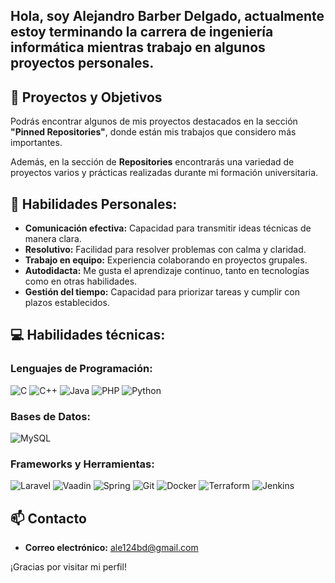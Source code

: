 ##  Hola, soy Alejandro Barber Delgado, actualmente estoy terminando la carrera de ingeniería informática mientras trabajo en algunos proyectos personales.

## 🚀 Proyectos y Objetivos
Podrás encontrar algunos de mis proyectos destacados en la sección **"Pinned Repositories"**, donde están mis trabajos que considero más importantes.

Además, en la sección de **Repositories** encontrarás una variedad de proyectos varios y prácticas realizadas durante mi formación universitaria.

## 🌟 Habilidades Personales:
- **Comunicación efectiva:** Capacidad para transmitir ideas técnicas de manera clara.
- **Resolutivo:** Facilidad para resolver problemas con calma y claridad.
- **Trabajo en equipo:** Experiencia colaborando en proyectos grupales.
- **Autodidacta:** Me gusta el aprendizaje continuo, tanto en tecnologías como en otras habilidades.
- **Gestión del tiempo:** Capacidad para priorizar tareas y cumplir con plazos establecidos.


## 💻 Habilidades técnicas:
### Lenguajes de Programación:
![C](https://img.shields.io/badge/C-%2300599C.svg?style=flat&logo=c&logoColor=white)
![C++](https://img.shields.io/badge/C++-%2300599C.svg?style=flat&logo=c%2B%2B&logoColor=white)
![Java](https://img.shields.io/badge/Java-%23ED8B00.svg?style=flat&logo=java&logoColor=white)
![PHP](https://img.shields.io/badge/PHP-%23777BB4.svg?style=flat&logo=php&logoColor=white)
![Python](https://img.shields.io/badge/Python-%2314354C.svg?style=flat&logo=python&logoColor=white)

### Bases de Datos:
![MySQL](https://img.shields.io/badge/MySQL-%234479A1.svg?style=flat&logo=mysql&logoColor=white)

### Frameworks y Herramientas:
![Laravel](https://img.shields.io/badge/Laravel-%23FF2D20.svg?style=flat&logo=laravel&logoColor=white)
![Vaadin](https://img.shields.io/badge/Vaadin-%2300B4F0.svg?style=flat&logo=vaadin&logoColor=white)
![Spring](https://img.shields.io/badge/Spring-%236DB33F.svg?style=flat&logo=spring&logoColor=white)
![Git](https://img.shields.io/badge/Git-%23F05033.svg?style=flat&logo=git&logoColor=white)
![Docker](https://img.shields.io/badge/Docker-%230db7ed.svg?style=flat&logo=docker&logoColor=white)
![Terraform](https://img.shields.io/badge/Terraform-%235835CC.svg?style=flat&logo=terraform&logoColor=white)
![Jenkins](https://img.shields.io/badge/Jenkins-%23D24939.svg?style=flat&logo=jenkins&logoColor=white)

## 📫 Contacto
- **Correo electrónico:** [ale124bd@gmail.com](mailto:ale124bd@gmail.com)

¡Gracias por visitar mi perfil! 

